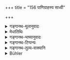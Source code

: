 +++
title = "156 पाणिग्राहस्य साध्वी"

+++

<details><summary>गङ्गानथ-मूलानुवादः</summary>

The good wife, desirous of reaching her husband’s regions, should never do anything that m ay be disagreeable to her husband, alive or dead.—(154).
</details>

<details><summary>मेधातिथिः</summary>

पत्युर् लोकः पत्या सह धर्मानुष्ठानेन यो ऽर्जितः स्वर्गादिः स **पतिलोकः**, तम् **अभीप्सन्ती** प्राप्तुकामा **नाचरेत् किंचिद् अप्रियं** परपुरुषसंसर्गादि शास्त्रप्रतिषिद्धम् । न हि मृतस्य किं प्रियम् अप्रियं चाशक्यम् अवसातुम् । न च जीवतो यत् प्रियं तद् एव मृतस्य, भवान्तरोपपन्नानां तु प्रीतिभेदात् । तस्माद् यत् प्रतिषिद्धं स्वातन्त्र्यं तद् एवाप्रियम् । तन् नाचरेत् ॥ ५.१५४ ॥
</details>

<details><summary>गङ्गानथ-भाष्यानुवादः</summary>

‘*Her husband’s regions*’—The regions to which she has become entitled
by the performance of religions acts in the company of her husband.

‘*Being desirous*’ of reaching those regions,—‘*she should never do
anything that might be disagreeable*’; *i.e*., such acts as intercourse
with other men and so forth, *which have been forbidden by the
Scriptures*. It is not possible for anyone to ascertain what is
agreeable or disagreeable to the dead person; it is not necessary that
what was agreeable to the living would be agreeable to the dead also;
because notions of pleasure and displeasure vary with the varying
conditions of men. From all this it follows that what is meant by
‘disagreeable’ here is that ‘freedom of life’ which has been forbidden
for women and this the good wife should avoid.—(154).
</details>

<details><summary>गङ्गानथ-टिप्पन्यः</summary>

(Verse 156 of others.)

Cf. 9.64 *et seq*; 9.29.

This verse is quoted in *Madanapārijāta* (p. 193).
</details>

<details><summary>गङ्गानथ-तुल्य-वाक्यानि</summary>

**(verses 5.154-163)  
**

*Yājñavalkya* (l.75).—(See under 149).

*Viṣṇu* (25.17).—(Sec under 149).

*Parāśara* (4.29).—‘If, on the death of her husband, a woman remains
firm in her chastity, she obtains heaven, on death, in the manner of the
Religious Students.’

*Āpastamba* (2.23.4).—‘Those eighty thousand sages who desired offspring
passed to the South by Aryaman’s road and obtained cremation. Those
eighty thousand sages who desired no offspring passed to the North by
Aryaman’s road and obtained immortality. Thus are praised those who keep
the vow of chastity.’

*Nāradīya* (Parāśaramādhava, Prāyaścitta, p. 30).—‘If, through longing
for pleasure, she cheats her husband, she is born as an insect for
hundred births, and then as a *Cāṇḍālī*.’

*Śukranīti* (4.4.9).—‘The woman (or Śūdra) should never practise the
following, without her husband (or master):—recital of hymns, penances,
pilgrimages, foreign travel, reciting of mantras and worship of gods.
Woman has no separate right to employ the means for attaining spiritual
merit, wealth and pleasure.’

*Do*. (4.4.57-59).—‘On the death of her husband, the chaste woman should
either accompany him or observe the vows; she should not go to other
houses; she should maintain chastity, control her passions and give up
personal adornment.’
</details>

<details><summary>Bühler</summary>

156	A faithful wife, who desires to dwell (after death) with her husband, must never do anything that might displease him who took her hand, whether he be alive or dead.
</details>
